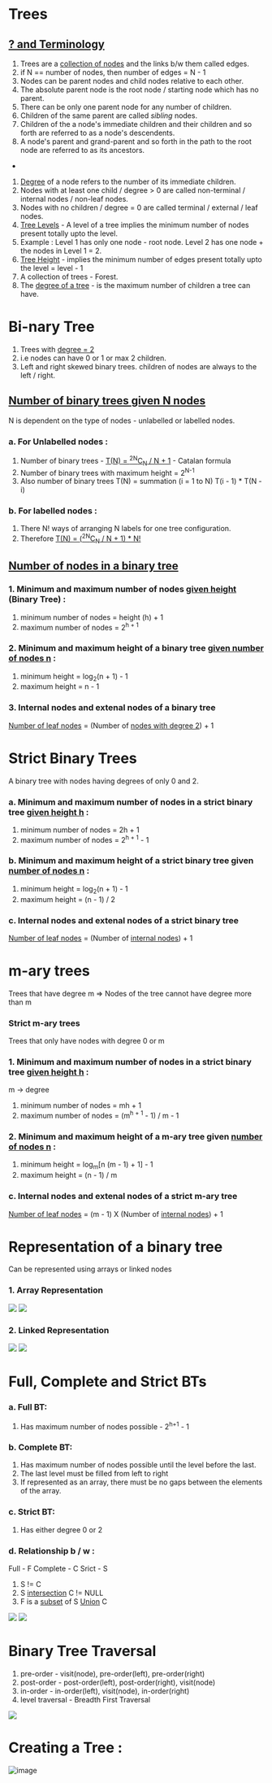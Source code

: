 # Trees
## [? and Terminology]()
1. Trees are a [collection of nodes]() and the links b/w them called edges.
1. if N == number of nodes, then number of edges = N - 1 
1. Nodes can be parent nodes and child nodes relative to each other.
1. The absolute parent node is the root node / starting node which has no parent.
1. There can be only one parent node for any number of children.
1. Children of the same parent are called *sibling* nodes.
1. Children of the a node's immediate children and their children and so forth are referred to as a node's descendents.
1. A node's parent and grand-parent and so forth in the path to the root node are referred to as its ancestors.
-
1. [Degree]() of a node refers to the number of its immediate children.
1. Nodes with at least one child / degree > 0 are called non-terminal / internal nodes / non-leaf nodes.
1. Nodes with no children / degree = 0 are called terminal / external / leaf nodes.
1. [Tree Levels]() - A level of a tree implies the minimum number of nodes present totally upto the level. 
1. Example : Level 1 has only one node - root node. Level 2 has one node + the nodes in Level 1 = 2.
1. [Tree Height]() - implies the minimum number of edges present totally upto the level = level - 1
1. A collection of trees - Forest.
1. The [degree of a tree]() - is the maximum number of children a tree can have.

# Bi-nary Tree
1. Trees with [degree = 2]()
1. i.e nodes can have 0 or 1 or max 2 children.
1. Left and right skewed binary trees. children of nodes are always to the left / right.

## [Number of binary trees given N nodes]()
N is dependent on the type of nodes - unlabelled or labelled nodes.

### a. For Unlabelled nodes :
1. Number of binary trees - [T(N) = <sup>2N</sup>C<sub>N</sub> / N + 1]() - Catalan formula
1. Number of binary trees with maximum height = 2<sup>N-1</sup>
1. Also number of binary trees T(N) = summation (i = 1 to N) T(i - 1) * T(N - i)

### b. For labelled nodes :
1. There N! ways of arranging N labels for one tree configuration.
1. Therefore [T(N) = (<sup>2N</sup>C<sub>N</sub> / N + 1) * N!]()

## [Number of nodes in a binary tree]()
### 1. Minimum and maximum number of nodes [given height]() (Binary Tree) :
1. minimum number of nodes = height (h) + 1
1. maximum number of nodes = 2<sup>h + 1</sup>

### 2. Minimum and maximum height of a binary tree [given number of nodes n]() :
1. minimum height = log<sub>2</sub>(n + 1) - 1
1. maximum height = n - 1

### 3. Internal nodes and extenal nodes of a binary tree
[Number of leaf nodes]() = (Number of [nodes with degree 2]()) + 1

# Strict Binary Trees
A binary tree with nodes having degrees of only 0 and 2.

### a. Minimum and maximum number of nodes in a strict binary tree [given height h]() :
1. minimum number of nodes = 2h + 1
1. maximum number of nodes = 2<sup>h + 1</sup> - 1

### b. Minimum and maximum height of a strict binary tree given [number of nodes n]() :
1. minimum height = log<sub>2</sub>(n + 1) - 1
1. maximum height = (n - 1) / 2

### c. Internal nodes and extenal nodes of a strict binary tree
[Number of leaf nodes]() = (Number of [internal nodes]()) + 1

# m-ary trees
Trees that have degree m => Nodes of the tree cannot have degree more than m
### Strict m-ary trees
Trees that only have nodes with degree 0 or m

### 1. Minimum and maximum number of nodes in a strict binary tree [given height h]() :
m -> degree
1. minimum number of nodes = mh + 1
1. maximum number of nodes = (m<sup>h + 1</sup> - 1) / m - 1

### 2. Minimum and maximum height of a m-ary tree given [number of nodes n]() :
1. minimum height = log<sub>m</sub>[n (m - 1) + 1] - 1 
1. maximum height = (n - 1) / m

### c. Internal nodes and extenal nodes of a strict m-ary tree
[Number of leaf nodes]() = (m - 1) X (Number of [internal nodes]()) + 1

# Representation of a binary tree
Can be represented using arrays or linked nodes

### 1. Array Representation
![](images/Screenshot%20from%202022-07-21%2008-32-48.png)
![](images/Screenshot%20from%202022-07-21%2008-35-03.png)

### 2. Linked Representation
![](images/Screenshot%20from%202022-07-22%2008-20-33.png)
![](images/Screenshot%20from%202022-07-22%2008-22-21.png)

# Full, Complete and Strict BTs
### a. Full BT:
1. Has maximum number of nodes possible - 2<sup>h+1</sup> - 1
### b. Complete BT:
1. Has maximum number of nodes possible until the level before the last.
1. The last level must be filled from left to right
1. If represented as an array, there must be no gaps between the elements of the array.
### c. Strict BT:
1. Has either degree 0 or 2
### d. Relationship b / w :
Full - F
Complete - C
Srict - S

1. S != C
1. S [intersection]() C != NULL
1. F is a [subset]() of S [Union]() C

![](images/Screenshot%20from%202022-07-22%2008-39-37.png)
![](images/Screenshot%20from%202022-07-22%2008-40-21.png)

# Binary Tree Traversal
1. pre-order - visit(node), pre-order(left), pre-order(right)
1. post-order - post-order(left), post-order(right), visit(node)
1. in-order - in-order(left), visit(node), in-order(right)
1. level traversal - Breadth First Traversal

![](images/Screenshot%20from%202022-07-23%2011-12-28.png)

# Creating a Tree :
![image](https://user-images.githubusercontent.com/87052780/180596446-d9fb02ce-6f9b-455f-b47b-0dfa51c88201.png)
























